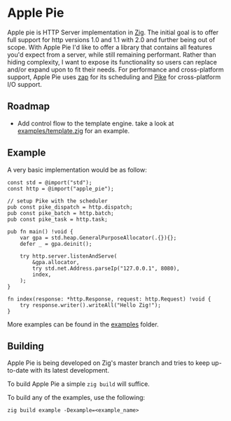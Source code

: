 # Apple Pie

Apple pie is HTTP Server implementation in [Zig](https://ziglang.org). The initial goal is to offer full support for http versions 1.0 and 1.1 with 2.0 and further being out of scope. With Apple Pie I'd like to offer a library that contains all features you'd expect from a server, while still remaining performant. Rather than hiding complexity, I want to expose its functionality so users can replace and/or expand upon to fit their needs.
For performance and cross-platform support, Apple Pie uses [zap](https://github.com/kprotty/zap) for its scheduling and [Pike](https://github.com/lithdew/pike) for cross-platform I/O support.

## Roadmap
- Add control flow to the template engine. take a look at [examples/template.zig](examples/template.zig) for an example.

## Example

A very basic implementation would be as follow:

```zig
const std = @import("std");
const http = @import("apple_pie");

// setup Pike with the scheduler
pub const pike_dispatch = http.dispatch;
pub const pike_batch = http.batch;
pub const pike_task = http.task;

pub fn main() !void {
    var gpa = std.heap.GeneralPurposeAllocator(.{}){};
    defer _ = gpa.deinit();

    try http.server.listenAndServe(
        &gpa.allocator,
        try std.net.Address.parseIp("127.0.0.1", 8080),
        index,
    );
}

fn index(response: *http.Response, request: http.Request) !void {
    try response.writer().writeAll("Hello Zig!");
}
```

More examples can be found in the [examples](examples) folder.

## Building

Apple Pie is being developed on Zig's master branch and tries to keep up-to-date with its latest development.

To build Apple Pie a simple
`zig build` will suffice.

To build any of the examples, use the following:
```
zig build example -Dexample=<example_name>
```

